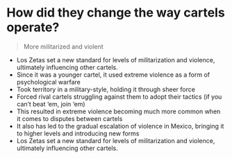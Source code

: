 #  How did they change the way cartels operate?

> More militarized and violent 

- Los Zetas set a new standard for levels of militarization and violence, ultimately influencing other cartels.
- Since it was a younger cartel, it used extreme violence as a form of psychological warfare
- Took territory in a military-style, holding it through sheer force
- Forced rival cartels struggling against them to adopt their tactics (if you can’t beat ‘em, join ‘em)
- This resulted in extreme violence becoming much more common when it comes to disputes between cartels
- It also has led to the gradual escalation of violence in Mexico, bringing it to higher levels and introducing new forms
- Los Zetas set a new standard for levels of militarization and violence, ultimately influencing other cartels.
